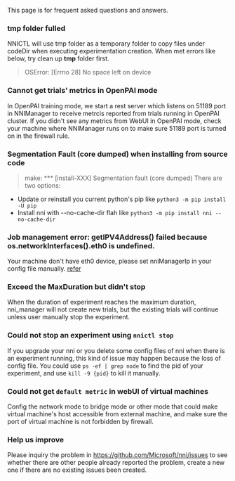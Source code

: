 This page is for frequent asked questions and answers.


### tmp folder fulled
NNICTL will use tmp folder as a temporary folder to copy files under codeDir when executing experimentation creation. 
When met errors like below, try clean up **tmp** folder first.
> OSError: [Errno 28] No space left on device

### Cannot get trials' metrics in OpenPAI mode
In OpenPAI training mode, we start a rest server which listens on 51189 port in NNIManager to receive metrcis reported from trials running in OpenPAI cluster. If you didn't see any metrics from WebUI in OpenPAI mode, check your machine where NNIManager runs on to make sure 51189 port is turned on in the firewall rule. 

### Segmentation Fault (core dumped) when installing from source code
> make: *** [install-XXX] Segmentation fault (core dumped)
There are two options:

* Update or reinstall you current python's pip like `python3 -m pip install -U pip`
* Install nni with --no-cache-dir flah like `python3 -m pip install nni --no-cache-dir`

### Job management error: getIPV4Address() failed because os.networkInterfaces().eth0 is undefined.
Your machine don't have eth0 device, please set nniManagerIp in your config file manually. [refer](https://github.com/Microsoft/nni/blob/master/docs/ExperimentConfig.md)

### Exceed the MaxDuration but didn't stop
When the duration of experiment reaches the maximum duration, nni_manager will not create new trials, but the existing trials will continue unless user manually stop the experiment. 

### Could not stop an experiment using `nnictl stop`
If you upgrade your nni or you delete some config files of nni when there is an experiment running, this kind of issue may happen because the loss of config file. You could use `ps -ef | grep node` to find the pid of your experiment, and use `kill -9 {pid}` to kill it manually.

### Could not get `default metric` in webUI of virtual machines
Config the network mode to bridge mode or other mode that could make virtual machine's host accessible from external machine, and make sure the port of virtual machine is not forbidden by firewall. 

### Help us improve
Please inquiry the problem in https://github.com/Microsoft/nni/issues to see whether there are other people already reported the problem, create a new one if there are no existing issues been created.
